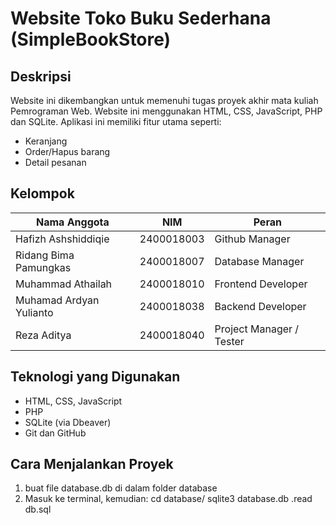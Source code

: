 # Website Toko Buku Sederhana (SimpleBookStore)

## Deskripsi
Website ini dikembangkan untuk memenuhi tugas proyek akhir mata kuliah Pemrograman Web. Website ini menggunakan HTML, CSS, JavaScript, PHP dan SQLite. Aplikasi ini memiliki fitur utama seperti:
- Keranjang
- Order/Hapus barang
- Detail pesanan

## Kelompok
| Nama Anggota             | NIM        | Peran                             |
| ---------------------    | ---------- | ------------------------------    |
| Hafizh Ashshiddiqie      | 2400018003 | Github Manager  					|
| Ridang Bima Pamungkas    | 2400018007 | Database Manager                  |
| Muhammad Athailah        | 2400018010 | Frontend Developer                |
| Muhamad Ardyan Yulianto  | 2400018038 | Backend Developer                 |
| Reza Aditya              | 2400018040 | Project Manager / Tester          |

## Teknologi yang Digunakan
- HTML, CSS, JavaScript
- PHP
- SQLite (via Dbeaver)
- Git dan GitHub

## Cara Menjalankan Proyek
1. buat file database.db di dalam folder database
2. Masuk ke terminal, kemudian:
	cd database/
	sqlite3 database.db
	.read db.sql
	


